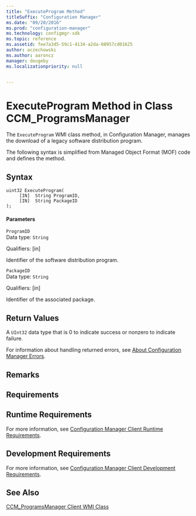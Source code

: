 ```yaml
---
title: "ExecuteProgram Method"
titleSuffix: "Configuration Manager"
ms.date: "09/20/2016"
ms.prod: "configuration-manager"
ms.technology: configmgr-sdk
ms.topic: reference
ms.assetid: fee7a3d5-59c1-4134-a2da-08957cd01625
author: aczechowski
ms.author: aaroncz
manager: dougeby
ms.localizationpriority: null


---
```

# ExecuteProgram Method in Class CCM_ProgramsManager
The `ExecuteProgram` WMI class method, in Configuration Manager, manages the download of a legacy software distribution program.  

 The following syntax is simplified from Managed Object Format (MOF) code and defines the method.  

## Syntax  

```  
uint32 ExecuteProgram(  
     [IN]  String ProgramID,  
     [IN]  String PackageID  
);  
```  

#### Parameters  
 `ProgramID`  
 Data type: `String`  

 Qualifiers: [in]  

 Identifier of the software distribution program.  

 `PackageID`  
 Data type: `String`  

 Qualifiers: [in]  

 Identifier of the associated package.  

## Return Values  
 A `UInt32` data type that is 0 to indicate success or nonzero to indicate failure.  

 For information about handling returned errors, see [About Configuration Manager Errors](../../../../../develop/core/understand/about-configuration-manager-errors.md).  

## Remarks  

## Requirements  

## Runtime Requirements  
 For more information, see [Configuration Manager Client Runtime Requirements](../../../../../develop/core/reqs/client-runtime-requirements.md).  

## Development Requirements  
 For more information, see [Configuration Manager Client Development Requirements](../../../../../develop/core/reqs/client-development-requirements.md).  

## See Also  
 [CCM_ProgramsManager Client WMI Class](../../../../../develop/reference/core/clients/sdk/ccm_programsmanager-client-wmi-class.md)
